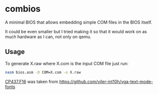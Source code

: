 # combios

A minimal BIOS that allows embedding simple COM files in the BIOS itself.

It could be even smaller but I tried making it so that it would work on as much hardware as I can, not only on qemu.

## Usage

To generate X.raw where X.com is the input COM file just run:

```sh
nasm bios.asm -D COM=X.com -o X.raw
```

[CP437.F16](./CP437.F16) was taken from https://github.com/viler-int10h/vga-text-mode-fonts
